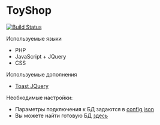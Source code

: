 # ToyShop

[![Build Status](https://travis-ci.org/joemccann/dillinger.svg?branch=master)](https://travis-ci.org/joemccann/dillinger)

Используемые языки

  - PHP
  - JavaScript + JQuery
  - CSS

Используемые дополнения

  - [Toast JQuery](https://github.com/kamranahmedse/jquery-toast-plugin)
  
Необходимые настройки:
  - Параметры подключения к БД задаются в [config.json](https://github.com/biostunt/ToysShopClient/blob/master/ajax-shop/api/database/config.json)
  - Вы можете найти готовую БД [здесь](https://github.com/biostunt/ToysShopClient/tree/master/ajax-shop/api/database)

